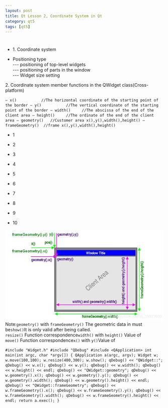 ```yaml
---
layout: post
title: Qt Lesson 2, Coordinate System in Qt
category: qt5
tags: [qt5]
---
```

# 

## 

* 1\. Coordinate system

* Positioning type  
--- positioning of top-level widgets  
--- positioning of parts in the window  
--- Widget size setting

2\. Coordinate system member functions in the QWidget class(Cross-platform)
    
    — x() 			//The horizontal coordinate of the starting point of the border — y()			//The vertical coordinate of the starting point of the border — width()		//The abscissa of the end of the client area — height()		//The ordinate of the end of the client area — geometry()	//Customer area x(),y(),width(),height() — frameGeometry()	//frame x(),y(),width(),height() 
    

* 1

* 2

* 3

* 4

* 5

* 6

* 7

* 8

* 9

* 10

![ ](./assets/2021-07-25/555b9fa5ca52162e9bcbc5208c3fdeb4.png)  
Note:`geometry()` with `frameGeometry()` The geometric data in must be`show()`It is only valid after being called.  
`resize()` Function correspondence`width()` with `height()` Value of  
`move()` Function correspondence`x()` with `y()`Value of
    
    #include "Widget.h" #include "QDebug" #include <QApplication> int main(int argc, char *argv[]) { QApplication a(argc, argv); Widget w; w.move(100,100); w.resize(400,300); w.show(); qDebug() << "QWidget::"; qDebug() << w.x(); qDebug() << w.y(); qDebug() << w.width(); qDebug() << w.height() << endl; qDebug() << "QWidget::geometry"; qDebug() << w.geometry().x(); qDebug() << w.geometry().y(); qDebug() << w.geometry().width(); qDebug() << w.geometry().height() << endl; qDebug() << "QWidget::frameGeometry"; qDebug() << w.frameGeometry().x(); qDebug() << w.frameGeometry().y(); qDebug() << w.frameGeometry().width(); qDebug() << w.frameGeometry().height() << endl; return a.exec(); }